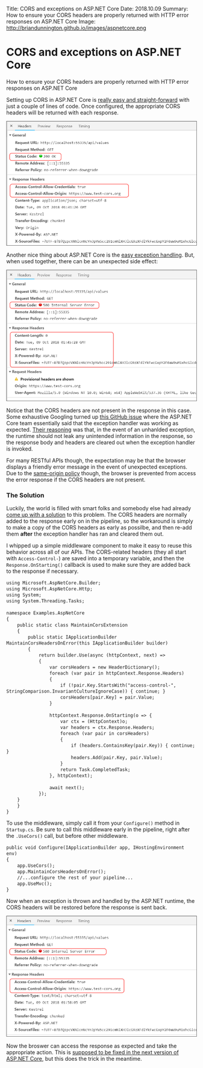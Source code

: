 Title: CORS and exceptions on ASP.NET Core
Date: 2018.10.09
Summary: How to ensure your CORS headers are properly returned with HTTP error responses on ASP.NET Core
Image: http://briandunnington.github.io/images/aspnetcore.png

<div class="hero-unit">
<h1>CORS and exceptions on ASP.NET Core</h1>
<p>How to ensure your CORS headers are properly returned with HTTP error responses on ASP.NET Core</p>
</div>

<style>
.maincontent h4 { margin: 16px 0 8px 0; }
.img img { display: block; margin-bottom: 16px; border: solid 1px #666666; }
.img span { text-align: center; }
blockquote p { font-size: 90%; }
blockquote pre { margin: 10px 0; }
</style>

Setting up CORS in ASP.NET Core is [really easy and straight-forward][ConfigureCORS] with just a couple of lines of code. Once configured, the appropriate CORS headers will be returned with each response.

<div class="img">
<img src="images/cors_200yes.png"/>
</div>

Another nice thing about ASP.NET Core is the [easy exception handling][ConfigureExceptionHandling]. But, when used together, there can be an unexpected side effect:

<div class="img">
<img src="images/cors_500no.png"/>
</div>

Notice that the CORS headers are not present in the response in this case. Some exhaustive Googling turned up [this GitHub issue][RootCause] where the ASP.NET Core team essentially said that the exception handler was working as expected. [Their reasoning][Reason] was that, in the event of an unhanlded exception, the runtime should not leak any unintended information in the response, so the response body and headers are cleared out when the exception handler is invoked.

For many RESTful APIs though, the expectation may be that the browser displays a friendly error message in the event of unexpected exceptions. Due to the [same-origin policy][SameOrigin] though, the browser is prevented from access the error response if the CORS headers are not present.

### The Solution

Luckily, the world is filled with smart folks and somebody else had already [come up with a solution][Solution] to this problem. The CORS headers are normally added to the response early on in the pipeline, so the workaround is simply to make a copy of the CORS headers as early as possilbe, and then re-add them **after** the exception handler has ran and cleared them out.

I whipped up a simple middleware component to make it easy to reuse this behavior across all of our APIs. The CORS-related headers (they all start with `Access-Control-`) are saved into a temporary variable, and then the `Response.OnStarting()` callback is used to make sure they are added back to the response if necessary.

    using Microsoft.AspNetCore.Builder;
    using Microsoft.AspNetCore.Http;
    using System;
    using System.Threading.Tasks;

    namespace Examples.AspNetCore
    {
        public static class MaintainCorsExtension
        {
            public static IApplicationBuilder MaintainCorsHeadersOnError(this IApplicationBuilder builder)
            {
                return builder.Use(async (httpContext, next) =>
                {
                    var corsHeaders = new HeaderDictionary();
                    foreach (var pair in httpContext.Response.Headers)
                    {
                        if (!pair.Key.StartsWith("access-control-", StringComparison.InvariantCultureIgnoreCase)) { continue; }
                        corsHeaders[pair.Key] = pair.Value;
                    }

                    httpContext.Response.OnStarting(o => {
                        var ctx = (HttpContext)o;
                        var headers = ctx.Response.Headers;
                        foreach (var pair in corsHeaders)
                        {
                            if (headers.ContainsKey(pair.Key)) { continue; }
                            headers.Add(pair.Key, pair.Value);
                        }
                        return Task.CompletedTask;
                    }, httpContext);

                    await next();
                });
        }
        }
    }

To use the middleware, simply call it from your `Configure()` method in `Startup.cs`. Be sure to call this middleware early in the pipeline, right after the `.UseCors()` call, but before other middleware.

    public void Configure(IApplicationBuilder app, IHostingEnvironment env)
    {
        app.UseCors();
        app.MaintainCorsHeadersOnError();
        //...configure the rest of your pipeline...
        app.UseMvc();
    }

Now when an exception is thrown and handled by the ASP.NET runtime, the CORS headers will be restored before the response is sent back.

<div class="img">
<img src="images/cors_500yes.png"/>
</div>

Now the broswer can access the response as expected and take the appropriate action. This is [supposed to be fixed in the next version of ASP.NET Core][FutureFix], but this does the trick in the meantime.



[ConfigureCORS]: https://docs.microsoft.com/en-us/aspnet/core/security/cors?view=aspnetcore-2.1
[ConfigureExceptionHandling]: https://docs.microsoft.com/en-us/aspnet/core/fundamentals/error-handling?view=aspnetcore-2.1
[RootCause]: https://github.com/aspnet/CORS/issues/46
[Reason]: https://github.com/aspnet/CORS/issues/46#issuecomment-157553623
[SameOrigin]: https://en.wikipedia.org/wiki/Same-origin_policy
[Solution]: https://github.com/aspnet/CORS/issues/90#issuecomment-348323102
[FutureFix]: https://github.com/aspnet/CORS/commit/554855cab34961a27a6cf248fbb847b9dd8bd8d4
